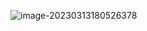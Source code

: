 ![image-20230313180526378](https://gitee.com/aiiw/images/raw/master/img/image-20230313180526378.png)